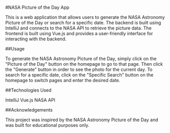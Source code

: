 #NASA Picture of the Day App

This is a web application that allows users to generate the NASA Astronomy Picture of the Day or search for a specific date. The backend is built using IntelliJ and connects to the NASA API to retrieve the picture data. The frontend is built using Vue.js and provides a user-friendly interface for interacting with the backend.

##Usage

To generate the NASA Astronomy Picture of the Day, simply click on the "Picture of the Day" button on the homepage to go to that page. Then click the "Generate" button in order to see the photo for the current day. To search for a specific date, click on the "Specific Search" button on the homepage to switch pages and enter the desired date.

##Technologies Used

IntelliJ
Vue.js
NASA API

##Acknowledgements

This project was inspired by the NASA Astronomy Picture of the Day and was built for educational purposes only.